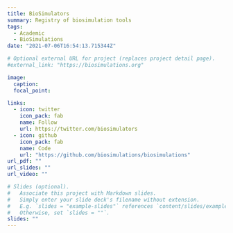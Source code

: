 ```yaml
---
title: BioSimulators
summary: Registry of biosimulation tools
tags:
  - Academic
  - BioSimulations
date: "2021-07-06T16:54:13.715344Z"

# Optional external URL for project (replaces project detail page).
#external_link: "https://biosimulations.org"

image:
  caption:
  focal_point:

links:
  - icon: twitter
    icon_pack: fab
    name: Follow
    url: https://twitter.com/biosimulators
  - icon: github
    icon_pack: fab
    name: Code
    url: "https://github.com/biosimulations/biosimulations"
url_pdf: ""
url_slides: ""
url_video: ""

# Slides (optional).
#   Associate this project with Markdown slides.
#   Simply enter your slide deck's filename without extension.
#   E.g. `slides = "example-slides"` references `content/slides/example-slides.md`.
#   Otherwise, set `slides = ""`.
slides: ""
---
```

